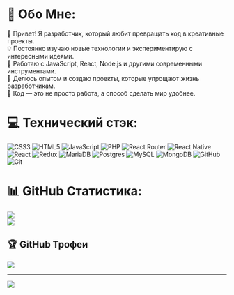# 💫 Обо Мне:
🚀 Привет! Я разработчик, который любит превращать код в креативные проекты.<br>💡 Постоянно изучаю новые технологии и экспериментирую с интересными идеями.<br>🔧 Работаю с JavaScript, React, Node.js и другими современными инструментами.<br>📌 Делюсь опытом и создаю проекты, которые упрощают жизнь разработчикам.<br>🎯 Код — это не просто работа, а способ сделать мир удобнее.


# 💻 Технический стэк:
![CSS3](https://img.shields.io/badge/css3-%231572B6.svg?style=for-the-badge&logo=css3&logoColor=white) ![HTML5](https://img.shields.io/badge/html5-%23E34F26.svg?style=for-the-badge&logo=html5&logoColor=white) ![JavaScript](https://img.shields.io/badge/javascript-%23323330.svg?style=for-the-badge&logo=javascript&logoColor=%23F7DF1E) ![PHP](https://img.shields.io/badge/php-%23777BB4.svg?style=for-the-badge&logo=php&logoColor=white) ![React Router](https://img.shields.io/badge/React_Router-CA4245?style=for-the-badge&logo=react-router&logoColor=white) ![React Native](https://img.shields.io/badge/react_native-%2320232a.svg?style=for-the-badge&logo=react&logoColor=%2361DAFB) ![React](https://img.shields.io/badge/react-%2320232a.svg?style=for-the-badge&logo=react&logoColor=%2361DAFB) ![Redux](https://img.shields.io/badge/redux-%23593d88.svg?style=for-the-badge&logo=redux&logoColor=white) ![MariaDB](https://img.shields.io/badge/MariaDB-003545?style=for-the-badge&logo=mariadb&logoColor=white) ![Postgres](https://img.shields.io/badge/postgres-%23316192.svg?style=for-the-badge&logo=postgresql&logoColor=white) ![MySQL](https://img.shields.io/badge/mysql-4479A1.svg?style=for-the-badge&logo=mysql&logoColor=white) ![MongoDB](https://img.shields.io/badge/MongoDB-%234ea94b.svg?style=for-the-badge&logo=mongodb&logoColor=white) ![GitHub](https://img.shields.io/badge/github-%23121011.svg?style=for-the-badge&logo=github&logoColor=white) ![Git](https://img.shields.io/badge/git-%23F05033.svg?style=for-the-badge&logo=git&logoColor=white)
# 📊 GitHub Статистика:
![](https://github-readme-streak-stats.herokuapp.com/?user=Necochi&theme=dark&hide_border=false)<br/>
![](https://github-readme-stats.vercel.app/api/top-langs/?username=Necochi&theme=dark&hide_border=false&include_all_commits=true&count_private=true&layout=compact)

## 🏆 GitHub Трофеи
![](https://github-profile-trophy.vercel.app/?username=Necochi&theme=radical&no-frame=false&no-bg=false&margin-w=4)

---
[![](https://visitcount.itsvg.in/api?id=Necochi&icon=4&color=8)](https://visitcount.itsvg.in)

<!-- Proudly created with GPRM ( https://gprm.itsvg.in ) -->
